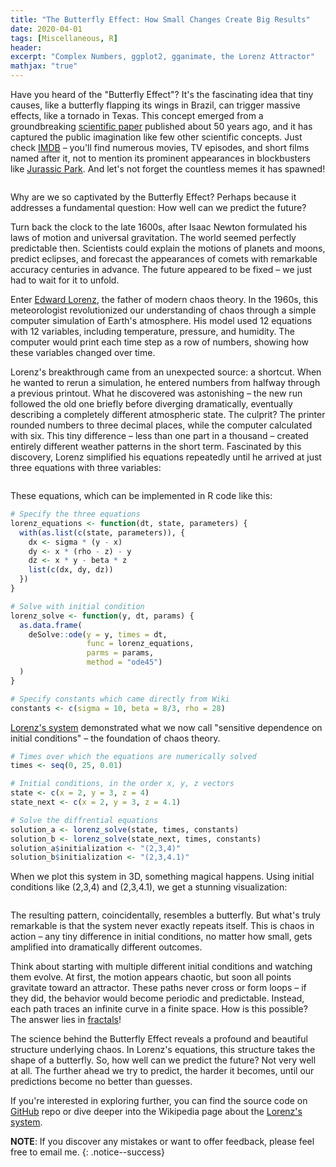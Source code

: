 ```yaml
---
title: "The Butterfly Effect: How Small Changes Create Big Results"
date: 2020-04-01
tags: [Miscellaneous, R]
header:
excerpt: "Complex Numbers, ggplot2, gganimate, the Lorenz Attractor"
mathjax: "true"
---
```


Have you heard of the "Butterfly Effect"? It's the fascinating idea that tiny causes, like a butterfly flapping its wings in Brazil, can trigger massive effects, like a tornado in Texas. This concept emerged from a groundbreaking [scientific paper](http://www.scholarpedia.org/article/Butterfly_effect) published about 50 years ago, and it has captured the public imagination like few other scientific concepts. Just check [IMDB](https://www.imdb.com/find?q=butterfly%20effect&s=tt&ref_=fn_al_tt_mr) – you'll find numerous movies, TV episodes, and short films named after it, not to mention its prominent appearances in blockbusters like [Jurassic Park](https://www.youtube.com/watch?v=n-mpifTiPV4). And let's not forget the countless memes it has spawned!
<p align="center"> 
   <img src="{{ site.url }}{{ site.baseurl }}/images/lorenz/meme.png" alt="">
</p>

Why are we so captivated by the Butterfly Effect? Perhaps because it addresses a fundamental question: How well can we predict the future?


Turn back the clock to the late 1600s, after Isaac Newton formulated his laws of motion and universal gravitation. The world seemed perfectly predictable then. Scientists could explain the motions of planets and moons, predict eclipses, and forecast the appearances of comets with remarkable accuracy centuries in advance. The future appeared to be fixed – we just had to wait for it to unfold.

Enter [Edward Lorenz](https://en.wikipedia.org/wiki/Edward_Norton_Lorenz), the father of modern chaos theory. In the 1960s, this meteorologist revolutionized our understanding of chaos through a simple computer simulation of Earth's atmosphere. His model used 12 equations with 12 variables, including temperature, pressure, and humidity. The computer would print each time step as a row of numbers, showing how these variables changed over time.

Lorenz's breakthrough came from an unexpected source: a shortcut. When he wanted to rerun a simulation, he entered numbers from halfway through a previous printout. What he discovered was astonishing – the new run followed the old one briefly before diverging dramatically, eventually describing a completely different atmospheric state. The culprit? The printer rounded numbers to three decimal places, while the computer calculated with six. This tiny difference – less than one part in a thousand – created entirely different weather patterns in the short term.
Fascinated by this discovery, Lorenz simplified his equations repeatedly until he arrived at just three equations with three variables:

<p align="center"> 
   <img src="{{ site.url }}{{ site.baseurl }}/images/lorenz/equations.png" alt="">
</p>

These equations, which can be implemented in R code like this:
`````r
# Specify the three equations
lorenz_equations <- function(dt, state, parameters) {
  with(as.list(c(state, parameters)), {
    dx <- sigma * (y - x)
    dy <- x * (rho - z) - y
    dz <- x * y - beta * z
    list(c(dx, dy, dz))
  })
}

# Solve with initial condition
lorenz_solve <- function(y, dt, params) {
  as.data.frame(
    deSolve::ode(y = y, times = dt, 
                 func = lorenz_equations, 
                 parms = params, 
                 method = "ode45")
  )
}

# Specify constants which came directly from Wiki
constants <- c(sigma = 10, beta = 8/3, rho = 28)
`````

[Lorenz's system](https://en.wikipedia.org/wiki/Lorenz_system) demonstrated what we now call "sensitive dependence on initial conditions" – the foundation of chaos theory. 

`````r
# Times over which the equations are numerically solved
times <- seq(0, 25, 0.01)

# Initial conditions, in the order x, y, z vectors
state <- c(x = 2, y = 3, z = 4)
state_next <- c(x = 2, y = 3, z = 4.1)

# Solve the diffrential equations
solution_a <- lorenz_solve(state, times, constants)
solution_b <- lorenz_solve(state_next, times, constants)
solution_a$initialization <- "(2,3,4)"
solution_b$initialization <- "(2,3,4.1)"
`````
     
When we plot this system in 3D, something magical happens. Using initial conditions like (2,3,4) and (2,3,4.1), we get a stunning visualization:

<p align="center"> 
   <img src="{{ site.url }}{{ site.baseurl }}/images/lorenz/bfe_3d_animation.gif" alt="">
</p>

The resulting pattern, coincidentally, resembles a butterfly. But what's truly remarkable is that the system never exactly repeats itself. This is chaos in action – any tiny difference in initial conditions, no matter how small, gets amplified into dramatically different outcomes.

Think about starting with multiple different initial conditions and watching them evolve. At first, the motion appears chaotic, but soon all points gravitate toward an attractor. These paths never cross or form loops – if they did, the behavior would become periodic and predictable. Instead, each path traces an infinite curve in a finite space. How is this possible? The answer lies in [fractals](https://mihirp161.github.io/mandelbrot/)!

The science behind the Butterfly Effect reveals a profound and beautiful structure underlying chaos. In Lorenz's equations, this structure takes the shape of a butterfly. So, how well can we predict the future? Not very well at all. The further ahead we try to predict, the harder it becomes, until our predictions become no better than guesses.

If you're interested in exploring further, you can find the source code on [GitHub](https://github.com/mihirp161/lorenzSystems_r) repo or dive deeper into the Wikipedia page about the [Lorenz's system](https://en.wikipedia.org/wiki/Lorenz_system).


**NOTE**: If you discover any mistakes or want to offer feedback, please feel free to email me.
{: .notice--success}
